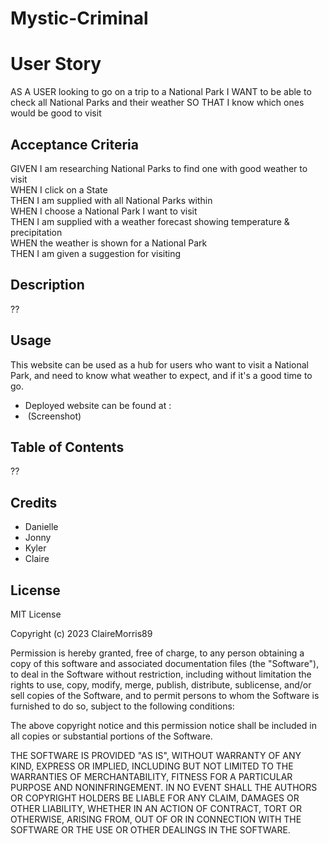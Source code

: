# Mystic-Criminal

# User Story
AS A USER looking to go on a trip to a National Park
I WANT to be able to check all National Parks and their weather
SO THAT I know which ones would be good to visit 

## Acceptance Criteria 
GIVEN I am researching National Parks to find one with good weather to visit <br>
WHEN I click on a State<br>
THEN I am supplied with all National Parks within<br>
WHEN I choose a National Park I want to visit<br>
THEN I am supplied with a weather forecast showing temperature & precipitation<br>
WHEN the weather is shown for a National Park<br>
THEN I am given a suggestion for visiting <br>


## Description 
??

## Usage
This website can be used as a hub for users who want to visit a National Park, and need to know what weather to expect, and if it's a good time to go. 

- Deployed website can be found at : 
- <img> (Screenshot)

## Table of Contents 
??

## Credits 
- Danielle
- Jonny
- Kyler
- Claire

## License 

MIT License

Copyright (c) 2023 ClaireMorris89

Permission is hereby granted, free of charge, to any person obtaining a copy
of this software and associated documentation files (the "Software"), to deal
in the Software without restriction, including without limitation the rights
to use, copy, modify, merge, publish, distribute, sublicense, and/or sell
copies of the Software, and to permit persons to whom the Software is
furnished to do so, subject to the following conditions:

The above copyright notice and this permission notice shall be included in all
copies or substantial portions of the Software.

THE SOFTWARE IS PROVIDED "AS IS", WITHOUT WARRANTY OF ANY KIND, EXPRESS OR
IMPLIED, INCLUDING BUT NOT LIMITED TO THE WARRANTIES OF MERCHANTABILITY,
FITNESS FOR A PARTICULAR PURPOSE AND NONINFRINGEMENT. IN NO EVENT SHALL THE
AUTHORS OR COPYRIGHT HOLDERS BE LIABLE FOR ANY CLAIM, DAMAGES OR OTHER
LIABILITY, WHETHER IN AN ACTION OF CONTRACT, TORT OR OTHERWISE, ARISING FROM,
OUT OF OR IN CONNECTION WITH THE SOFTWARE OR THE USE OR OTHER DEALINGS IN THE
SOFTWARE.